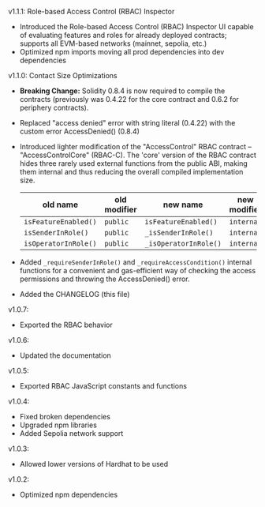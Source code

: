 v1.1.1: Role-based Access Control (RBAC) Inspector
- Introduced the Role-based Access Control (RBAC) Inspector UI capable of evaluating features and roles
  for already deployed contracts; supports all EVM-based networks (mainnet, sepolia, etc.)
- Optimized npm imports moving all prod dependencies into dev dependencies

v1.1.0: Contact Size Optimizations

- __Breaking Change:__ Solidity 0.8.4 is now required to compile the contracts
  (previously was 0.4.22 for the core contract and 0.6.2 for periphery contracts).
- Replaced "access denied" error with string literal (0.4.22) with the custom error AccessDenied() (0.8.4)
- Introduced lighter modification of the "AccessControl" RBAC contract – "AccessControlCore" (RBAC-C).
  The 'core' version of the RBAC contract hides three rarely used external functions from the public ABI,
  making them internal and thus reducing the overall compiled implementation size.

  | old name             | old modifier | new name              | new modifier |
  |----------------------|--------------|-----------------------|--------------|
  | `isFeatureEnabled()` | `public`     | `isFeatureEnabled()`  | `internal`   |
  | `isSenderInRole()`   | `public`     | `_isSenderInRole()`   | `internal`   |
  | `isOperatorInRole()` | `public`     | `_isOperatorInRole()` | `internal`   |

- Added `_requireSenderInRole()` and `_requireAccessCondition()` internal functions for a convenient and gas-efficient
  way of checking the access permissions and throwing the AccessDenied() error.
- Added the CHANGELOG (this file)

v1.0.7:
- Exported the RBAC behavior

v1.0.6:
- Updated the documentation

v1.0.5:
- Exported RBAC JavaScript constants and functions

v1.0.4:
- Fixed broken dependencies
- Upgraded npm libraries
- Added Sepolia network support

v1.0.3:
- Allowed lower versions of Hardhat to be used

v1.0.2:
- Optimized npm dependencies
